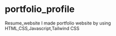 # portfolio_profile
Resume_website
I made portfolio website by using HTML,CSS,Javascript,Tailwind CSS
